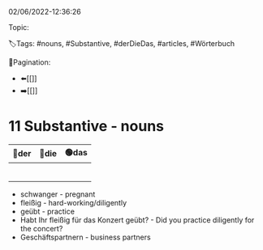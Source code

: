 02/06/2022-12:36:26

Topic:

🏷️Tags: #nouns, #Substantive, #derDieDas, #articles, #Wörterbuch

🧭Pagination:
- ⬅️[[]]
- ➡️[[]]

# 11 Substantive - nouns

| 🔵der | 🔴die | 🟢das |
|-------|-------|-------|
|       |       |       |
|       |       |       |
|       |       |       |
|       |       |       |
|       |       |       |
|       |       |       |


- schwanger - pregnant
- fleißig - hard-working/diligently
- geübt - practice
- Habt Ihr fleißig für das Konzert geübt? - Did you practice diligently for the concert?
- Geschäftspartnern - business partners